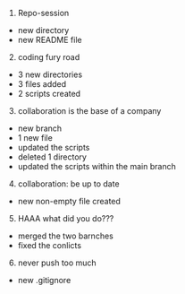 1. Repo-session
- new directory
- new README file
2. coding fury road
- 3 new directories
- 3 files added
- 2 scripts created
3. collaboration is the base of a company
- new branch
- 1 new file
- updated the scripts
- deleted 1 directory
- updated the scripts within the main branch
4. collaboration: be up to date
- new non-empty file created
5. HAAA what did you do???
- merged the two barnches
- fixed the conlicts
6. never push too much
- new .gitignore
